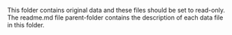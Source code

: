 This folder contains original data and these files should be set to read-only.
The readme.md file parent-folder contains the description of each data file in this folder.
